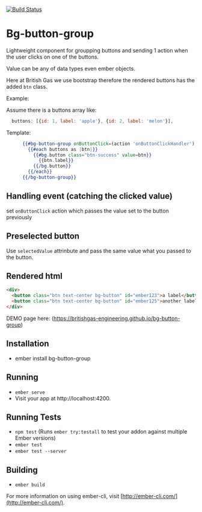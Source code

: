 [![Build Status](https://travis-ci.org/britishgas-engineering/bg-button-group.svg?branch=master)](https://travis-ci.org/britishgas-engineering/bg-button-group)

# Bg-button-group

Lightweight component for groupping buttons and sending 1 action when the user clicks on one of the buttons.

Value can be any of data types even ember objects.

Here at British Gas we use bootstrap therefore the rendered buttons has the added `btn` class.

Example: 

Assume there is a buttons array like:

```javascript
  buttons: [{id: 1, label: 'apple'}, {id: 2, label: 'melon'}],
```

Template:

```hbs
      {{#bg-button-group onButtonClick=(action 'onButtonClickHandler') selectedValue=selectedValue as |bg|}}
        {{#each buttons as |btn|}}
          {{#bg.button class="btn-success" value=btn}}
            {{btn.label}}
          {{/bg.button}}
        {{/each}}
      {{/bg-button-group}}

```

## Handling event (catching the clicked value)

set `onButtonClick` action which passes the value set to the button previously

## Preselected button

Use `selectedValue` attrinbute and pass the same value what you passed to the button.

## Rendered html

```html
<div>
  <button class="btn text-center bg-button" id="ember123">a label</button>
  <button class="btn text-center bg-button" id="ember125">another label</button>
</div>
```

DEMO page here: (https://britishgas-engineering.github.io/bg-button-group)

## Installation

* ember install bg-button-group

## Running

* `ember serve`
* Visit your app at http://localhost:4200.

## Running Tests

* `npm test` (Runs `ember try:testall` to test your addon against multiple Ember versions)
* `ember test`
* `ember test --server`

## Building

* `ember build`

For more information on using ember-cli, visit [http://ember-cli.com/](http://ember-cli.com/).
